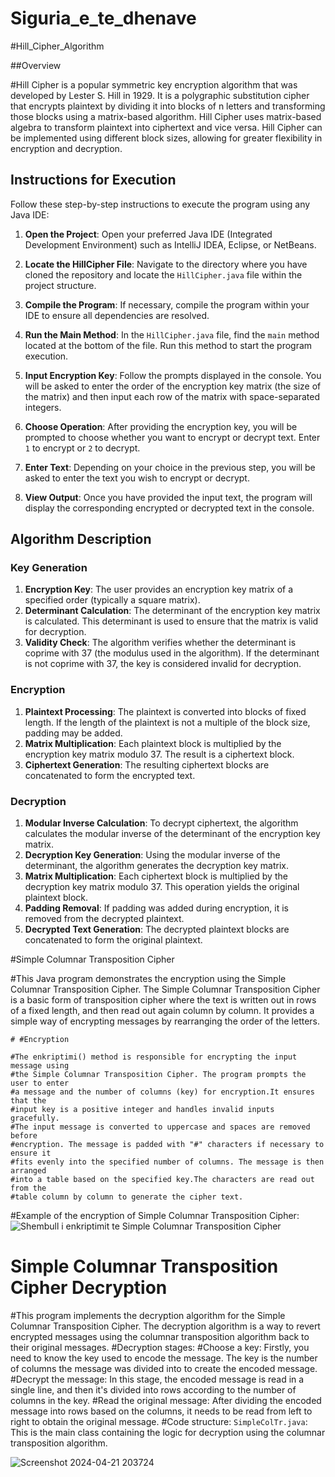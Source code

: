 
# Siguria_e_te_dhenave

#Hill_Cipher_Algorithm

##Overview

#Hill Cipher is a popular symmetric key encryption algorithm that was developed by Lester S. Hill in 1929. It is a polygraphic substitution cipher that encrypts plaintext by dividing it into blocks of n letters and transforming those blocks using a matrix-based algorithm. Hill Cipher uses matrix-based algebra to transform plaintext into ciphertext and vice versa. Hill Cipher can be implemented using different block sizes, allowing for greater flexibility in encryption and decryption.

## Instructions for Execution
Follow these step-by-step instructions to execute the program using any Java IDE:

1. **Open the Project**: Open your preferred Java IDE (Integrated Development Environment) such as IntelliJ IDEA, Eclipse, or NetBeans.

2. **Locate the HillCipher File**: Navigate to the directory where you have cloned the repository and locate the `HillCipher.java` file within the project structure.

3. **Compile the Program**: If necessary, compile the program within your IDE to ensure all dependencies are resolved.

4. **Run the Main Method**: In the `HillCipher.java` file, find the `main` method located at the bottom of the file. Run this method to start the program execution.

5. **Input Encryption Key**: Follow the prompts displayed in the console. You will be asked to enter the order of the encryption key matrix (the size of the matrix) and then input each row of the matrix with space-separated integers.

6. **Choose Operation**: After providing the encryption key, you will be prompted to choose whether you want to encrypt or decrypt text. Enter `1` to encrypt or `2` to decrypt.

7. **Enter Text**: Depending on your choice in the previous step, you will be asked to enter the text you wish to encrypt or decrypt.

8. **View Output**: Once you have provided the input text, the program will display the corresponding encrypted or decrypted text in the console.

## Algorithm Description

### Key Generation
1. **Encryption Key**: The user provides an encryption key matrix of a specified order (typically a square matrix).
2. **Determinant Calculation**: The determinant of the encryption key matrix is calculated. This determinant is used to ensure that the matrix is valid for decryption.
3. **Validity Check**: The algorithm verifies whether the determinant is coprime with 37 (the modulus used in the algorithm). If the determinant is not coprime with 37, the key is considered invalid for decryption.

### Encryption
1. **Plaintext Processing**: The plaintext is converted into blocks of fixed length. If the length of the plaintext is not a multiple of the block size, padding may be added.
2. **Matrix Multiplication**: Each plaintext block is multiplied by the encryption key matrix modulo 37. The result is a ciphertext block.
3. **Ciphertext Generation**: The resulting ciphertext blocks are concatenated to form the encrypted text.

### Decryption
1. **Modular Inverse Calculation**: To decrypt ciphertext, the algorithm calculates the modular inverse of the determinant of the encryption key matrix.
2. **Decryption Key Generation**: Using the modular inverse of the determinant, the algorithm generates the decryption key matrix.
3. **Matrix Multiplication**: Each ciphertext block is multiplied by the decryption key matrix modulo 37. This operation yields the original plaintext block.
4. **Padding Removal**: If padding was added during encryption, it is removed from the decrypted plaintext.
5. **Decrypted Text Generation**: The decrypted plaintext blocks are concatenated to form the original plaintext.

#Simple Columnar Transposition Cipher

#This Java program demonstrates the encryption using the Simple Columnar Transposition Cipher. The Simple Columnar Transposition Cipher is a basic form of transposition cipher where the text is written out in rows of a fixed length, and then read out again column by column. It provides a simple way of encrypting messages by rearranging the order of the letters.

    # #Encryption

    #The enkriptimi() method is responsible for encrypting the input message using 
    #the Simple Columnar Transposition Cipher. The program prompts the user to enter 
    #a message and the number of columns (key) for encryption.It ensures that the 
    #input key is a positive integer and handles invalid inputs gracefully.
    #The input message is converted to uppercase and spaces are removed before 
    #encryption. The message is padded with "#" characters if necessary to ensure it 
    #fits evenly into the specified number of columns. The message is then arranged 
    #into a table based on the specified key.The characters are read out from the 
    #table column by column to generate the cipher text.
    
#Example of the encryption of Simple Columnar Transposition Cipher:
![Shembull i enkriptimit te Simple Columnar Transposition Cipher](https://github.com/Aldialdiqw/Siguria_e_te_dhenave/assets/155023104/3bfc6699-bbd9-4b44-840f-a1ffa3e70fd1)

# Simple Columnar Transposition Cipher Decryption
#This program implements the decryption algorithm for the Simple Columnar Transposition Cipher. The decryption algorithm is a way to revert encrypted messages using the columnar transposition algorithm back to their original messages.
#Decryption stages:
#Choose a key: Firstly, you need to know the key used to encode the message. The key is the number of columns the message was divided into to create the encoded message.
#Decrypt the message: In this stage, the encoded message is read in a single line, and then it's divided into rows according to the number of columns in the key.
#Read the original message: After dividing the encoded message into rows based on the columns, it needs to be read from left to right to obtain the original message.
#Code structure: `SimpleColTr.java`: This is the main class containing the logic for decryption using the columnar transposition algorithm.



 ![Screenshot 2024-04-21 203724](https://github.com/Aldialdiqw/Siguria_e_te_dhenave/assets/98291577/ecd86ddb-a25b-4369-96bd-849ed763417e)

        
